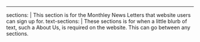 ---
sections: |
  This section is for the Monthley News Letters that website users can sign up for.
text-sections: |
  These sections is for when a little blurb of text, such a About Us, is required on the website. This can go between any sections.
